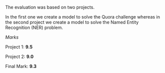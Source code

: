 The evaluation was based on two projects.

In the first one we create a model to solve the Quora challenge whereas in the second project we create a model to solve the Named Entity Recognition (NER) problem.

_Marks_

Project 1: **9.5**

Project 2: **9.0**

Final Mark: **9.3**

